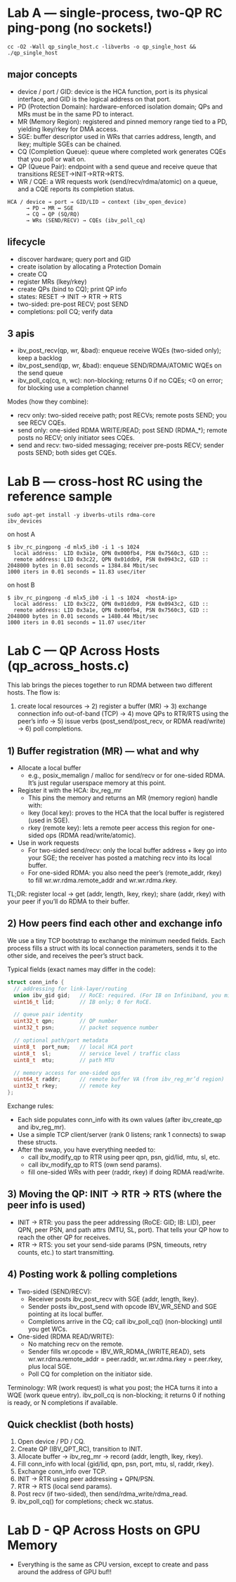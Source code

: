 # Lab A — single-process, two-QP RC ping-pong (no sockets!)
```
cc -O2 -Wall qp_single_host.c -libverbs -o qp_single_host && ./qp_single_host
```
## major concepts

 - device / port / GID: device is the HCA function, port is its physical interface, and GID is the logical address on that port.
 - PD (Protection Domain): hardware-enforced isolation domain; QPs and MRs must be in the same PD to interact.
 - MR (Memory Region): registered and pinned memory range tied to a PD, yielding lkey/rkey for DMA access.
 - SGE: buffer descriptor used in WRs that carries address, length, and lkey; multiple SGEs can be chained.
 - CQ (Completion Queue): queue where completed work generates CQEs that you poll or wait on.
 - QP (Queue Pair): endpoint with a send queue and receive queue that transitions RESET→INIT→RTR→RTS.
 - WR / CQE: a WR requests work (send/recv/rdma/atomic) on a queue, and a CQE reports its completion status.

```
HCA / device → port → GID/LID → context (ibv_open_device)
      → PD → MR ↔ SGE
      → CQ → QP (SQ/RQ)
      → WRs (SEND/RECV) → CQEs (ibv_poll_cq)
```

## lifecycle

- discover hardware; query port and GID
- create isolation by allocating a Protection Domain
- create CQ
- register MRs (lkey/rkey)
- create QPs (bind to CQ); print QP info
- states: RESET → INIT → RTR → RTS
- two-sided: pre-post RECV; post SEND
- completions: poll CQ; verify data

## 3 apis

- ibv_post_recv(qp, wr, &bad): enqueue receive WQEs (two-sided only); keep a backlog
- ibv_post_send(qp, wr, &bad): enqueue SEND/RDMA/ATOMIC WQEs on the send queue
- ibv_poll_cq(cq, n, wc): non-blocking; returns 0 if no CQEs; <0 on error; for blocking use a completion channel

Modes (how they combine):
- recv only: two-sided receive path; post RECVs; remote posts SEND; you see RECV CQEs.
- send only: one-sided RDMA WRITE/READ; post SEND (RDMA_*); remote posts no RECV; only initiator sees CQEs.
- send and recv: two-sided messaging; receiver pre-posts RECV; sender posts SEND; both sides get CQEs.


# Lab B — cross-host RC using the reference sample

```
sudo apt-get install -y ibverbs-utils rdma-core
ibv_devices
```

on host A
```
$ ibv_rc_pingpong -d mlx5_ib0 -i 1 -s 1024
  local address:  LID 0x3a1e, QPN 0x000fb4, PSN 0x7560c3, GID ::
  remote address: LID 0x3c22, QPN 0x01ddb9, PSN 0x0943c2, GID ::
2048000 bytes in 0.01 seconds = 1384.84 Mbit/sec
1000 iters in 0.01 seconds = 11.83 usec/iter
```

on host B
```
$ ibv_rc_pingpong -d mlx5_ib0 -i 1 -s 1024  <hostA-ip>
  local address:  LID 0x3c22, QPN 0x01ddb9, PSN 0x0943c2, GID ::
  remote address: LID 0x3a1e, QPN 0x000fb4, PSN 0x7560c3, GID ::
2048000 bytes in 0.01 seconds = 1480.44 Mbit/sec
1000 iters in 0.01 seconds = 11.07 usec/iter
```

# Lab C — QP Across Hosts (qp_across_hosts.c)

This lab brings the pieces together to run RDMA between two different hosts. The flow is:
1) create local resources → 2) register a buffer (MR) → 3) exchange connection info out-of-band (TCP) → 4) move QPs to RTR/RTS using the peer’s info → 5) issue verbs (post_send/post_recv, or RDMA read/write) → 6) poll completions.

## 1) Buffer registration (MR) — what and why
- Allocate a local buffer
  - e.g., posix_memalign / malloc for send/recv or for one-sided RDMA. It’s just regular userspace memory at this point.
- Register it with the HCA: ibv_reg_mr
  - This pins the memory and returns an MR (memory region) handle with:
  - lkey (local key): proves to the HCA that the local buffer is registered (used in SGE).
  - rkey (remote key): lets a remote peer access this region for one-sided ops (RDMA read/write/atomic).
- Use in work requests
  - For two-sided send/recv: only the local buffer address + lkey go into your SGE; the receiver has posted a matching recv into its local buffer.
  - For one-sided RDMA: you also need the peer’s (remote_addr, rkey) to fill wr.wr.rdma.remote_addr and wr.wr.rdma.rkey.

TL;DR: register local → get (addr, length, lkey, rkey); share (addr, rkey) with your peer if you’ll do RDMA to their buffer.

## 2) How peers find each other and exchange info

We use a tiny TCP bootstrap to exchange the minimum needed fields. Each process fills a struct with its local connection parameters, sends it to the other side, and receives the peer’s struct back.

Typical fields (exact names may differ in the code):

```c
struct conn_info {
  // addressing for link-layer/routing
  union ibv_gid gid;   // RoCE: required. (For IB on Infiniband, you might use LID.)
  uint16_t lid;        // IB only; 0 for RoCE.

  // queue pair identity
  uint32_t qpn;        // QP number
  uint32_t psn;        // packet sequence number

  // optional path/port metadata
  uint8_t  port_num;   // local HCA port
  uint8_t  sl;         // service level / traffic class
  uint8_t  mtu;        // path MTU

  // memory access for one-sided ops
  uint64_t raddr;      // remote buffer VA (from ibv_reg_mr’d region)
  uint32_t rkey;       // remote key
};
```

Exchange rules:
- Each side populates conn_info with its own values (after ibv_create_qp and ibv_reg_mr).
- Use a simple TCP client/server (rank 0 listens; rank 1 connects) to swap these structs.
- After the swap, you have everything needed to:
  - call ibv_modify_qp to RTR using peer qpn, psn, gid/lid, mtu, sl, etc.
  - call ibv_modify_qp to RTS (own send params).
  - fill one-sided WRs with peer (raddr, rkey) if doing RDMA read/write.

## 3) Moving the QP: INIT → RTR → RTS (where the peer info is used)
- INIT → RTR: you pass the peer addressing (RoCE: GID; IB: LID), peer QPN, peer PSN, and path attrs (MTU, SL, port). That tells your QP how to reach the other QP for receives.
- RTR → RTS: you set your send-side params (PSN, timeouts, retry counts, etc.) to start transmitting.

## 4) Posting work & polling completions
- Two-sided (SEND/RECV):
  - Receiver posts ibv_post_recv with SGE {addr, length, lkey}.
  - Sender posts ibv_post_send with opcode IBV_WR_SEND and SGE pointing at its local buffer.
  - Completions arrive in the CQ; call ibv_poll_cq() (non-blocking) until you get WCs.
- One-sided (RDMA READ/WRITE):
  - No matching recv on the remote.
  - Sender fills wr.opcode = IBV_WR_RDMA_{WRITE,READ}, sets wr.wr.rdma.remote_addr = peer.raddr, wr.wr.rdma.rkey = peer.rkey, plus local SGE.
  - Poll CQ for completion on the initiator side.

Terminology: WR (work request) is what you post; the HCA turns it into a WQE (work queue entry). ibv_poll_cq is non-blocking; it returns 0 if nothing is ready, or N completions if available.

## Quick checklist (both hosts)
1. Open device / PD / CQ.
2. Create QP (IBV_QPT_RC), transition to INIT.
3. Allocate buffer → ibv_reg_mr → record (addr, length, lkey, rkey).
4. Fill conn_info with local {gid/lid, qpn, psn, port, mtu, sl, raddr, rkey}.
5. Exchange conn_info over TCP.
6. INIT → RTR using peer addressing + QPN/PSN.
7. RTR → RTS (local send params).
8. Post recv (if two-sided), then send/rdma_write/rdma_read.
9. ibv_poll_cq() for completions; check wc.status.


# Lab D - QP Across Hosts on GPU Memory
- Everything is the same as CPU version, except to create and pass around the address of GPU buf!!